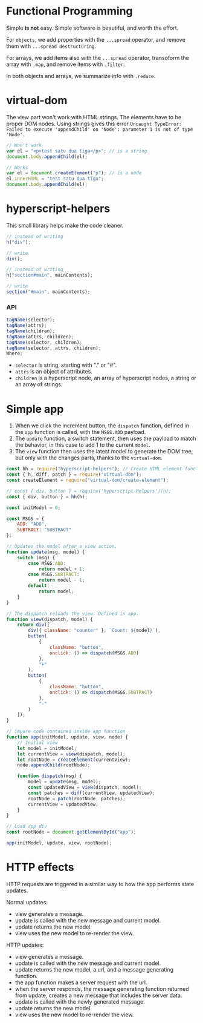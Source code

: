 # Functional Programming

Simple **is not** easy. Simple software is beautiful, and worth the effort.

For `objects`, we add properties with the `...spread` operator, and remove them with `...spread destructuring`.

For arrays, we add items also with the `...spread` operator, transoform the array with `.map`, and remove items with `.filter`.

In both objects and arrays, we summarize info with `.reduce`.

# virtual-dom

The view part won't work with HTML strings. The elements have to be proper DOM nodes. Using strings gives this error `Uncaught TypeError: Failed to execute 'appendChild' on 'Node': parameter 1 is not of type 'Node'.`

```javascript
// Won't work
var el = "<p>test satu dua tiga</p>"; // is a string
document.body.appendChild(el);

// Works
var el = document.createElement("p"); // is a node
el.innerHTML = "test satu dua tiga";
document.body.appendChild(el);
```

# hyperscript-helpers

This small library helps make the code cleaner.

```javascript
// instead of writing
h("div");

// write
div();

// instead of writing
h("section#main", mainContents);

// write
section("#main", mainContents);
```

### API

```javascript
tagName(selector);
tagName(attrs);
tagName(children);
tagName(attrs, children);
tagName(selector, children);
tagName(selector, attrs, children);
Where;
```

-   `selector` is string, starting with "." or "#".
-   `attrs` is an object of attributes.
-   `children` is a hyperscript node, an array of hyperscript nodes, a string or an array of strings.

# Simple app

1. When we click the increment button, the `dispatch` function, defined in the `app` function is called, with the `MSGS.ADD` payload.
2. The `update` function, a switch statement, then uses the payload to match the behavior, in this case to add 1 to the current `model`.
3. The `view` function then uses the latest model to generate the DOM tree, but only with the changes parts, thanks to the `virtual-dom`.

```javascript
const hh = require("hyperscript-helpers"); // Create HTML element functions
const { h, diff, patch } = require("virtual-dom");
const createElement = require("virtual-dom/create-element");

// const { div, button } = require('hyperscript-helpers')(h);
const { div, button } = hh(h);

const initModel = 0;

const MSGS = {
    ADD: "ADD",
    SUBTRACT: "SUBTRACT"
};

// Updates the model after a view action.
function update(msg, model) {
    switch (msg) {
        case MSGS.ADD:
            return model + 1;
        case MSGS.SUBTRACT:
            return model - 1;
        default:
            return model;
    }
}

// The dispatch reloads the view. Defined in app.
function view(dispatch, model) {
    return div([
        div({ className: "counter" }, `Count: ${model}`),
        button(
            {
                className: "button",
                onclick: () => dispatch(MSGS.ADD)
            },
            "+"
        ),
        button(
            {
                className: "button",
                onclick: () => dispatch(MSGS.SUBTRACT)
            },
            "-"
        )
    ]);
}

// impure code contained inside app function
function app(initModel, update, view, node) {
    // Initial view
    let model = initModel;
    let currentView = view(dispatch, model);
    let rootNode = createElement(currentView);
    node.appendChild(rootNode);

    function dispatch(msg) {
        model = update(msg, model);
        const updatedView = view(dispatch, model);
        const patches = diff(currentView, updatedView);
        rootNode = patch(rootNode, patches);
        currentView = updatedView;
    }
}

// Load app div
const rootNode = document.getElementById("app");

app(initModel, update, view, rootNode);
```

# HTTP effects

HTTP requests are triggered in a similar way to how the app performs state updates.

Normal updates:

-   view generates a message.
-   update is called with the new message and current model.
-   update returns the new model.
-   view uses the new model to re-render the view.

HTTP updates:

-   view generates a message.
-   update is called with the new message and current model.
-   update returns the new model, a url, and a message generating function.
-   the app function makes a server request with the url.
-   when the server responds, the message generating function returned from update, creates a new message that includes the server data.
-   update is called with the newly generated message.
-   update returns the new model.
-   view uses the new model to re-render the view.
